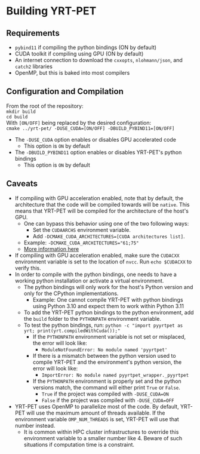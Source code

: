 # Building YRT-PET

## Requirements

- `pybind11` if compiling the python bindings (ON by default)
- CUDA toolkit if compiling using GPU (ON by default)
- An internet connection to download the `cxxopts`, `nlohmann/json`,
  and `catch2` libraries
- OpenMP, but this is baked into most compilers

## Configuration and Compilation

From the root of the repository:\
`mkdir build`\
`cd build`\
With `[ON/OFF]` being replaced by the desired configuration:\
`cmake ../yrt-pet/ -DUSE_CUDA=[ON/OFF] -DBUILD_PYBIND11=[ON/OFF]`

- The `-DUSE_CUDA` option enables or disables GPU accelerated code
    - This option is `ON` by default
- The `-DBUILD_PYBIND11` option enables or disables YRT-PET's python bindings
    - This option is `ON` by default

## Caveats

- If compiling with GPU acceleration enabled, note that by default, the
  architecture
  that the code will be compiled towards will be `native`. This means that
  YRT-PET will be compiled for the architecture of the host's GPU.
    - One can bypass this behavior using one of the two following ways:
        - Set the `CUDAARCHS` environment variable.
        - Add `-DCMAKE_CUDA_ARCHITECTURES=[CUDA architectures list]`.
    - Example: `-DCMAKE_CUDA_ARCHITECTURES="61;75"`
    - [More information here](https://cmake.org/cmake/help/latest/prop_tgt/CUDA_ARCHITECTURES.html)
- If compiling with GPU acceleration enabled, make sure the `CUDACXX`
  environment variable
  is set to the location of `nvcc`. Run `echo $CUDACXX` to verify this.
- In order to compile with the python bindings, one needs to have a working
  python installation or activate a virtual environment.
    - The python bindings will only work for the host's Python version and only
      for the CPython implementations.
        - Example: One cannot compile YRT-PET with python bindings using Python
          3.10 and expect them to work within Python 3.11
    - To add the YRT-PET python bindings to the python environment, add
      the `build` folder to the `PYTHONPATH` environment variable.
    - To test the python bindings,
      run: `python -c "import pyyrtpet as yrt; print(yrt.compiledWithCuda());"`
        - If the `PYTHONPATH` environment variable is not set or misplaced,
          the error will look like:
            - `ModuleNotFoundError: No module named 'pyyrtpet'`
        - If there is a mismatch between the python version used to compile
          YRT-PET and the environment's python version, the error will look
          like:
            - `ImportError: No module named pyyrtpet_wrapper._pyyrtpet`
        - If the `PYTHONPATH` environment is properly set and the python
          versions match, the command will either print `True` or `False`.
            - `True` if the project was compiled with `-DUSE_CUDA=ON`
            - `False` if the project was compiled with `-DUSE_CUDA=OFF`
- YRT-PET uses OpenMP to parallelize most of the code. By default,
  YRT-PET will use the maximum amount of threads available. If the environment
  variable `OMP_NUM_THREADS` is set, YRT-PET will use that number instead.
    - It is common within HPC cluster infrastructures to override this
      environment variable to a smaller number like 4. Beware of such situations
      if computation time is a constraint.
